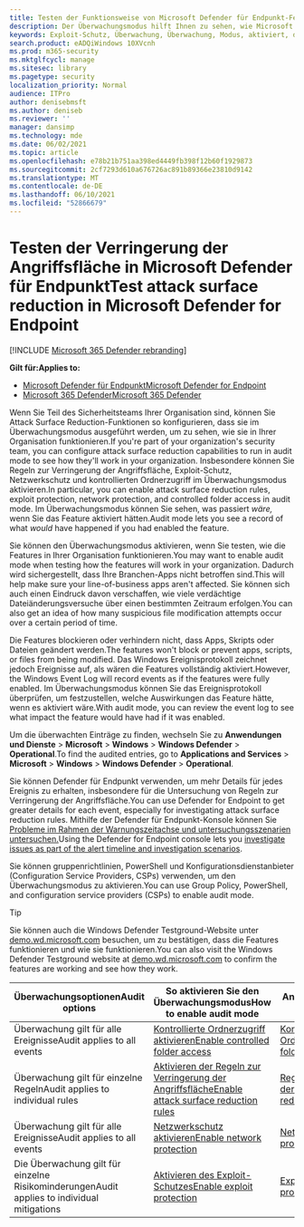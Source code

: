 ```yaml
---
title: Testen der Funktionsweise von Microsoft Defender für Endpunkt-Features im Überwachungsmodus
description: Der Überwachungsmodus hilft Ihnen zu sehen, wie Microsoft Defender für Endpunkt Ihre Geräte schützen würde, wenn sie aktiviert wäre.
keywords: Exploit-Schutz, Überwachung, Überwachung, Modus, aktiviert, deaktiviert, Testen, Demo, auswerten, Lab
search.product: eADQiWindows 10XVcnh
ms.prod: m365-security
ms.mktglfcycl: manage
ms.sitesec: library
ms.pagetype: security
localization_priority: Normal
audience: ITPro
author: denisebmsft
ms.author: deniseb
ms.reviewer: ''
manager: dansimp
ms.technology: mde
ms.date: 06/02/2021
ms.topic: article
ms.openlocfilehash: e78b21b751aa398ed4449fb398f12b60f1929873
ms.sourcegitcommit: 2cf7293d610a676726ac891b89366e23810d9142
ms.translationtype: MT
ms.contentlocale: de-DE
ms.lasthandoff: 06/10/2021
ms.locfileid: "52866679"
---
```

# <a name="test-attack-surface-reduction-in-microsoft-defender-for-endpoint"></a><span data-ttu-id="60478-104">Testen der Verringerung der Angriffsfläche in Microsoft Defender für Endpunkt</span><span class="sxs-lookup"><span data-stu-id="60478-104">Test attack surface reduction in Microsoft Defender for Endpoint</span></span>

[!INCLUDE [Microsoft 365 Defender rebranding](../../includes/microsoft-defender.md)]

<span data-ttu-id="60478-105">**Gilt für:**</span><span class="sxs-lookup"><span data-stu-id="60478-105">**Applies to:**</span></span>
- [<span data-ttu-id="60478-106">Microsoft Defender für Endpunkt</span><span class="sxs-lookup"><span data-stu-id="60478-106">Microsoft Defender for Endpoint</span></span>](https://go.microsoft.com/fwlink/?linkid=2154037)
- [<span data-ttu-id="60478-107">Microsoft 365 Defender</span><span class="sxs-lookup"><span data-stu-id="60478-107">Microsoft 365 Defender</span></span>](https://go.microsoft.com/fwlink/?linkid=2118804)

<span data-ttu-id="60478-108">Wenn Sie Teil des Sicherheitsteams Ihrer Organisation sind, können Sie Attack Surface Reduction-Funktionen so konfigurieren, dass sie im Überwachungsmodus ausgeführt werden, um zu sehen, wie sie in Ihrer Organisation funktionieren.</span><span class="sxs-lookup"><span data-stu-id="60478-108">If you're part of your organization's security team, you can configure attack surface reduction capabilities to run in audit mode to see how they'll work in your organization.</span></span> <span data-ttu-id="60478-109">Insbesondere können Sie Regeln zur Verringerung der Angriffsfläche, Exploit-Schutz, Netzwerkschutz und kontrollierten Ordnerzugriff im Überwachungsmodus aktivieren.</span><span class="sxs-lookup"><span data-stu-id="60478-109">In particular, you can enable attack surface reduction rules, exploit protection, network protection, and controlled folder access in audit mode.</span></span> <span data-ttu-id="60478-110">Im Überwachungsmodus können Sie sehen, was passiert *wäre,* wenn Sie das Feature aktiviert hätten.</span><span class="sxs-lookup"><span data-stu-id="60478-110">Audit mode lets you see a record of what *would* have happened if you had enabled the feature.</span></span>

<span data-ttu-id="60478-111">Sie können den Überwachungsmodus aktivieren, wenn Sie testen, wie die Features in Ihrer Organisation funktionieren.</span><span class="sxs-lookup"><span data-stu-id="60478-111">You may want to enable audit mode when testing how the features will work in your organization.</span></span> <span data-ttu-id="60478-112">Dadurch wird sichergestellt, dass Ihre Branchen-Apps nicht betroffen sind.</span><span class="sxs-lookup"><span data-stu-id="60478-112">This will help make sure your line-of-business apps aren't affected.</span></span> <span data-ttu-id="60478-113">Sie können sich auch einen Eindruck davon verschaffen, wie viele verdächtige Dateiänderungsversuche über einen bestimmten Zeitraum erfolgen.</span><span class="sxs-lookup"><span data-stu-id="60478-113">You can also get an idea of how many suspicious file modification attempts occur over a certain period of time.</span></span>

<span data-ttu-id="60478-114">Die Features blockieren oder verhindern nicht, dass Apps, Skripts oder Dateien geändert werden.</span><span class="sxs-lookup"><span data-stu-id="60478-114">The features won't block or prevent apps, scripts, or files from being modified.</span></span> <span data-ttu-id="60478-115">Das Windows Ereignisprotokoll zeichnet jedoch Ereignisse auf, als wären die Features vollständig aktiviert.</span><span class="sxs-lookup"><span data-stu-id="60478-115">However, the Windows Event Log will record events as if the features were fully enabled.</span></span> <span data-ttu-id="60478-116">Im Überwachungsmodus können Sie das Ereignisprotokoll überprüfen, um festzustellen, welche Auswirkungen das Feature hätte, wenn es aktiviert wäre.</span><span class="sxs-lookup"><span data-stu-id="60478-116">With audit mode, you can review the event log to see what impact the feature would have had if it was enabled.</span></span>

<span data-ttu-id="60478-117">Um die überwachten Einträge zu finden, wechseln Sie zu **Anwendungen und Dienste**  >  **Microsoft**  >  **Windows**  >  **Windows Defender**  >  **Operational**.</span><span class="sxs-lookup"><span data-stu-id="60478-117">To find the audited entries, go to **Applications and Services** > **Microsoft** > **Windows** > **Windows Defender** > **Operational**.</span></span>

<span data-ttu-id="60478-118">Sie können Defender für Endpunkt verwenden, um mehr Details für jedes Ereignis zu erhalten, insbesondere für die Untersuchung von Regeln zur Verringerung der Angriffsfläche.</span><span class="sxs-lookup"><span data-stu-id="60478-118">You can use Defender for Endpoint to get greater details for each event, especially for investigating attack surface reduction rules.</span></span> <span data-ttu-id="60478-119">Mithilfe der Defender für Endpunkt-Konsole können Sie [Probleme im Rahmen der Warnungszeitachse und untersuchungsszenarien untersuchen.](investigate-alerts.md)</span><span class="sxs-lookup"><span data-stu-id="60478-119">Using the Defender for Endpoint console lets you [investigate issues as part of the alert timeline and investigation scenarios](investigate-alerts.md).</span></span>

<span data-ttu-id="60478-120">Sie können gruppenrichtlinien, PowerShell und Konfigurationsdienstanbieter (Configuration Service Providers, CSPs) verwenden, um den Überwachungsmodus zu aktivieren.</span><span class="sxs-lookup"><span data-stu-id="60478-120">You can use Group Policy, PowerShell, and configuration service providers (CSPs) to enable audit mode.</span></span>

> [!TIP]
> <span data-ttu-id="60478-121">Sie können auch die Windows Defender Testground-Website unter [demo.wd.microsoft.com](https://demo.wd.microsoft.com?ocid=cx-wddocs-testground) besuchen, um zu bestätigen, dass die Features funktionieren und wie sie funktionieren.</span><span class="sxs-lookup"><span data-stu-id="60478-121">You can also visit the Windows Defender Testground website at [demo.wd.microsoft.com](https://demo.wd.microsoft.com?ocid=cx-wddocs-testground) to confirm the features are working and see how they work.</span></span>

| <span data-ttu-id="60478-122">Überwachungsoptionen</span><span class="sxs-lookup"><span data-stu-id="60478-122">Audit options</span></span> | <span data-ttu-id="60478-123">So aktivieren Sie den Überwachungsmodus</span><span class="sxs-lookup"><span data-stu-id="60478-123">How to enable audit mode</span></span> | <span data-ttu-id="60478-124">Anzeigen von Ereignissen</span><span class="sxs-lookup"><span data-stu-id="60478-124">How to view events</span></span> |
|---------|---------|---------|
| <span data-ttu-id="60478-125">Überwachung gilt für alle Ereignisse</span><span class="sxs-lookup"><span data-stu-id="60478-125">Audit applies to all events</span></span> | [<span data-ttu-id="60478-126">Kontrollierte Ordnerzugriff aktivieren</span><span class="sxs-lookup"><span data-stu-id="60478-126">Enable controlled folder access</span></span>](enable-controlled-folders.md) | [<span data-ttu-id="60478-127">Kontrollierte Ordnerzugriffsereignisse</span><span class="sxs-lookup"><span data-stu-id="60478-127">Controlled folder access events</span></span>](evaluate-controlled-folder-access.md#review-controlled-folder-access-events-in-windows-event-viewer)
| <span data-ttu-id="60478-128">Überwachung gilt für einzelne Regeln</span><span class="sxs-lookup"><span data-stu-id="60478-128">Audit applies to individual rules</span></span> | [<span data-ttu-id="60478-129">Aktivieren der Regeln zur Verringerung der Angriffsfläche</span><span class="sxs-lookup"><span data-stu-id="60478-129">Enable attack surface reduction rules</span></span>](enable-attack-surface-reduction.md) | [<span data-ttu-id="60478-130">Regelereignisse zur Verringerung der Angriffsfläche</span><span class="sxs-lookup"><span data-stu-id="60478-130">Attack surface reduction rule events</span></span>](evaluate-attack-surface-reduction.md#review-attack-surface-reduction-events-in-windows-event-viewer)
| <span data-ttu-id="60478-131">Überwachung gilt für alle Ereignisse</span><span class="sxs-lookup"><span data-stu-id="60478-131">Audit applies to all events</span></span> | [<span data-ttu-id="60478-132">Netzwerkschutz aktivieren</span><span class="sxs-lookup"><span data-stu-id="60478-132">Enable network protection</span></span>](enable-network-protection.md) | [<span data-ttu-id="60478-133">Netzwerkschutzereignisse</span><span class="sxs-lookup"><span data-stu-id="60478-133">Network protection events</span></span>](evaluate-network-protection.md#review-network-protection-events-in-windows-event-viewer)
| <span data-ttu-id="60478-134">Die Überwachung gilt für einzelne Risikominderungen</span><span class="sxs-lookup"><span data-stu-id="60478-134">Audit applies to individual mitigations</span></span> | [<span data-ttu-id="60478-135">Aktivieren des Exploit-Schutzes</span><span class="sxs-lookup"><span data-stu-id="60478-135">Enable exploit protection</span></span>](enable-exploit-protection.md) | [<span data-ttu-id="60478-136">Exploit-Schutzereignisse</span><span class="sxs-lookup"><span data-stu-id="60478-136">Exploit protection events</span></span>](exploit-protection.md#review-exploit-protection-events-in-windows-event-viewer)


